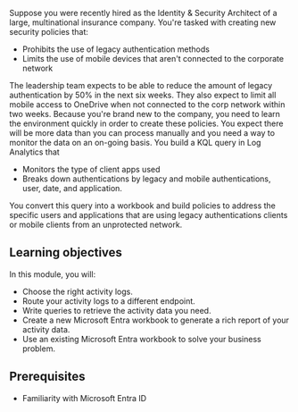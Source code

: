 Suppose you were recently hired as the Identity & Security Architect of a large, multinational insurance company. You're tasked with creating new security policies that:

- Prohibits the use of legacy authentication methods
- Limits the use of mobile devices that aren't connected to the corporate network

The leadership team expects to be able to reduce the amount of legacy authentication by 50% in the next six weeks. They also expect to limit all mobile access to OneDrive when not connected to the corp network within two weeks. Because you're brand new to the company, you need to learn the environment quickly in order to create these policies. You expect there will be more data than you can process manually and you need a way to monitor the data on an on-going basis. You build a KQL query in Log Analytics that

- Monitors the type of client apps used
- Breaks down authentications by legacy and mobile authentications, user, date, and application. 

You convert this query into a workbook and build policies to address the specific users and applications that are using legacy authentications clients or mobile clients from an unprotected network.


## Learning objectives

In this module, you will:

- Choose the right activity logs.
- Route your activity logs to a different endpoint.
- Write queries to retrieve the activity data you need.
- Create a new Microsoft Entra workbook to generate a rich report of your activity data.
- Use an existing Microsoft Entra workbook to solve your business problem.

## Prerequisites

- Familiarity with Microsoft Entra ID
